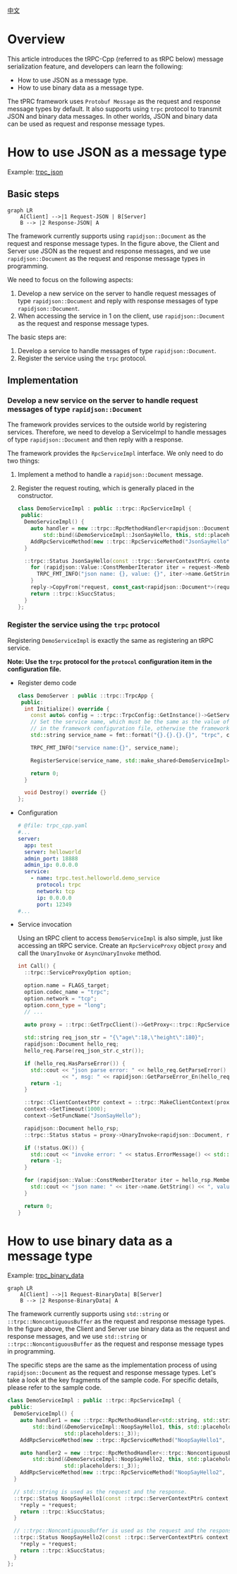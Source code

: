 [中文](../zh/serialization.md)

# Overview

This article introduces the tRPC-Cpp (referred to as tRPC below) message serialization feature, and developers can learn
the following:

* How to use JSON as a message type.
* How to use binary data as a message type.

The tPRC framework uses `Protobuf Message` as the request and response message types by default. It also
supports using `trpc` protocol to transmit JSON and binary data messages.
In other worlds, JSON and binary data can be used as request and response message types.

# How to use JSON as a message type

Example: [trpc_json](../../examples/features/trpc_json)

## Basic steps

```mermaid
graph LR
    A[Client] -->|1 Request-JSON | B[Server]
    B --> |2 Response-JSON| A
```

The framework currently supports using `rapidjson::Document` as the request and response message types.
In the figure above, the Client and Server use JSON as the request and response messages, and we
use `rapidjson::Document` as the request and response message types in programming.

We need to focus on the following aspects:

1. Develop a new service on the server to handle request messages of type `rapidjson::Document` and reply with response
   messages of type `rapidjson::Document`.
2. When accessing the service in 1 on the client, use `rapidjson::Document` as the request and response message types.

The basic steps are:

1. Develop a service to handle messages of type `rapidjson::Document`.
2. Register the service using the `trpc` protocol.

## Implementation

### Develop a new service on the server to handle request messages of type `rapidjson::Document`

The framework provides services to the outside world by registering services. Therefore, we need to develop a
ServiceImpl to handle messages of type `rapidjson::Document` and then reply with a response.

The framework provides the `RpcServiceImpl` interface. We only need to do two things:

1. Implement a method to handle a `rapidjson::Document` message.
2. Register the request routing, which is generally placed in the constructor.

   ```cpp
   class DemoServiceImpl : public ::trpc::RpcServiceImpl {
    public:
     DemoServiceImpl() {
       auto handler = new ::trpc::RpcMethodHandler<rapidjson::Document, rapidjson::Document>(
           std::bind(&DemoServiceImpl::JsonSayHello, this, std::placeholders::_1, std::placeholders::_2, std::placeholders::_3));
       AddRpcServiceMethod(new ::trpc::RpcServiceMethod("JsonSayHello", ::trpc::MethodType::UNARY, handler));
     }
   
     ::trpc::Status JsonSayHello(const ::trpc::ServerContextPtr& context, const rapidjson::Document* request, rapidjson::Document* reply) {
       for (rapidjson::Value::ConstMemberIterator iter = request->MemberBegin(); iter != request->MemberEnd(); ++iter) {
         TRPC_FMT_INFO("json name: {}, value: {}", iter->name.GetString(), iter->value.GetInt());
       }
       reply->CopyFrom(*request, const_cast<rapidjson::Document*>(request)->GetAllocator());
       return ::trpc::kSuccStatus;
     }
   };
   ```

### Register the service using the `trpc` protocol

Registering `DemoServiceImpl` is exactly the same as registering an tRPC service.

**Note: Use the `trpc` protocol for the `protocol` configuration item in the configuration file.**

* Register demo code

  ```cpp
  class DemoServer : public ::trpc::TrpcApp {
   public:
    int Initialize() override {
      const auto& config = ::trpc::TrpcConfig::GetInstance()->GetServerConfig();
      // Set the service name, which must be the same as the value of the `server:service:name` configuration item
      // in the framework configuration file, otherwise the framework cannot receive requests normally
      std::string service_name = fmt::format("{}.{}.{}.{}", "trpc", config.app, config.server, "demo_service");
  
      TRPC_FMT_INFO("service name:{}", service_name);
  
      RegisterService(service_name, std::make_shared<DemoServiceImpl>());
  
      return 0;
    }
  
    void Destroy() override {}
  };
  ```

* Configuration

  ```yaml
  # @file: trpc_cpp.yaml
  #...
  server:
    app: test
    server: helloworld
    admin_port: 18888
    admin_ip: 0.0.0.0
    service:
      - name: trpc.test.helloworld.demo_service
        protocol: trpc
        network: tcp
        ip: 0.0.0.0
        port: 12349
  #...
  ```

* Service invocation

  Using an tRPC client to access `DemoServiceImpl` is also simple, just like accessing an tRPC service. Create an `RpcServiceProxy` object `proxy` and call the `UnaryInvoke` or `AsyncUnaryInvoke` method.
  
  ```cpp
  int Call() {
    ::trpc::ServiceProxyOption option;
  
    option.name = FLAGS_target;
    option.codec_name = "trpc";
    option.network = "tcp";
    option.conn_type = "long";
    // ...
    
    auto proxy = ::trpc::GetTrpcClient()->GetProxy<::trpc::RpcServiceProxy>(FLAGS_target, option);
  
    std::string req_json_str = "{\"age\":18,\"height\":180}";
    rapidjson::Document hello_req;
    hello_req.Parse(req_json_str.c_str());
  
    if (hello_req.HasParseError()) {
      std::cout << "json parse error: " << hello_req.GetParseError()
                << ", msg: " << rapidjson::GetParseError_En(hello_req.GetParseError()) << std::endl;
      return -1;
    }
  
    ::trpc::ClientContextPtr context = ::trpc::MakeClientContext(proxy);
    context->SetTimeout(1000);
    context->SetFuncName("JsonSayHello");
  
    rapidjson::Document hello_rsp;
    ::trpc::Status status = proxy->UnaryInvoke<rapidjson::Document, rapidjson::Document>(context, hello_req, &hello_rsp);
  
    if (!status.OK()) {
      std::cout << "invoke error: " << status.ErrorMessage() << std::endl;
      return -1;
    }
  
    for (rapidjson::Value::ConstMemberIterator iter = hello_rsp.MemberBegin(); iter != hello_rsp.MemberEnd(); ++iter) {
      std::cout << "json name: " << iter->name.GetString() << ", value: " << iter->value.GetInt() << std::endl;
    }
  
    return 0;
  }
  ```

# How to use binary data as a message type

Example: [trpc_binary_data](../../examples/features/trpc_noop)

```mermaid
graph LR
    A[Client] -->|1 Request-BinaryData| B[Server]
    B --> |2 Response-BinaryData| A
```

The framework currently supports using `std::string` or `::trpc::NoncontiguousBuffer` as the request and response message
types. In the figure above, the Client and Server use binary data as the request and response messages, and we
use `std::string` or `::trpc::NoncontiguousBuffer` as the request and response message types in programming.

The specific steps are the same as the implementation process of using `rapidjson::Document` as the request and response message types. Let's take a look at the key fragments of the sample code. For specific details, please refer to the sample code.

```cpp
class DemoServiceImpl : public ::trpc::RpcServiceImpl {
 public:
  DemoServiceImpl() {
    auto handler1 = new ::trpc::RpcMethodHandler<std::string, std::string>(
        std::bind(&DemoServiceImpl::NoopSayHello1, this, std::placeholders::_1, std::placeholders::_2,
                  std::placeholders::_3));
    AddRpcServiceMethod(new ::trpc::RpcServiceMethod("NoopSayHello1", ::trpc::MethodType::UNARY, handler1));

    auto handler2 = new ::trpc::RpcMethodHandler<::trpc::NoncontiguousBuffer, ::trpc::NoncontiguousBuffer>(
        std::bind(&DemoServiceImpl::NoopSayHello2, this, std::placeholders::_1, std::placeholders::_2,
                  std::placeholders::_3));
    AddRpcServiceMethod(new ::trpc::RpcServiceMethod("NoopSayHello2", ::trpc::MethodType::UNARY, handler2));
  }

  // std::string is used as the request and the response.
  ::trpc::Status NoopSayHello1(const ::trpc::ServerContextPtr& context, const std::string* request, std::string* reply) {
    *reply = *request;
    return ::trpc::kSuccStatus;
  }

  // ::trpc::NoncontiguousBuffer is used as the request and the response.
  ::trpc::Status NoopSayHello2(const ::trpc::ServerContextPtr& context, const ::trpc::NoncontiguousBuffer* request, ::trpc::NoncontiguousBuffer* reply) {
    *reply = *request;
    return ::trpc::kSuccStatus;
  }
};
```
